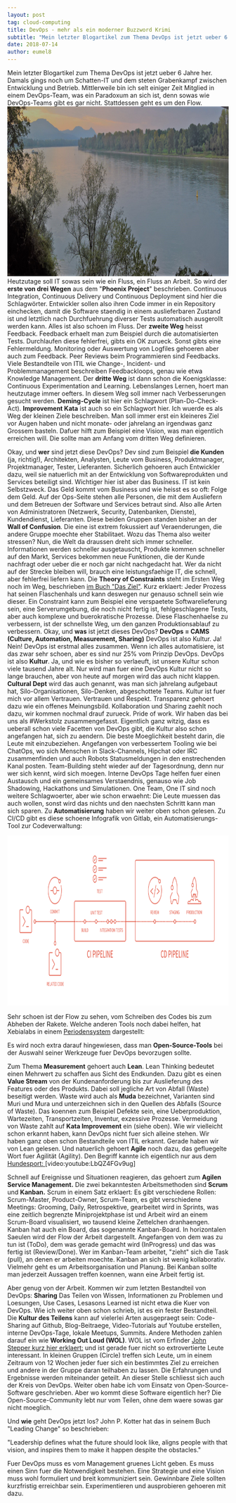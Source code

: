 ```yaml
---
layout: post
tag: cloud-computing
title: DevOps - mehr als ein moderner Buzzword Krimi
subtitle: "Mein letzter Blogartikel zum Thema DevOps ist jetzt ueber 6 Jahre her. Damals gings noch um Schatten-IT und dem steten Grabenkampf zwischen Entwicklung und Betrieb. Mittlerweile bin ich selt einiger Zeit Mitglied in einem DevOps-Team, was ein Paradoxum&hellip;"
date: 2018-07-14
author: eumel8
---
```


Mein letzter Blogartikel zum Thema DevOps ist jetzt ueber 6 Jahre her. Damals gings noch um Schatten-IT und dem steten Grabenkampf zwischen Entwicklung und Betrieb. Mittlerweile bin ich selt einiger Zeit Mitglied in einem DevOps-Team, was ein Paradoxum an sich ist, denn sowas wie DevOps-Teams gibt es gar nicht. Stattdessen geht es um den Flow.
<br/>
<img src="/images/quick-uploads/p614/flow.jpg" width="585" height="386"/>
Heutzutage soll IT sowas sein wie ein Fluss, ein Fluss an Arbeit. So wird der <strong>erste von drei Wegen</strong> aus dem "<strong>Phoenix Project</strong>" beschrieben. Continuous Integration, Continuous Delivery und Continuous Deployment sind hier die Schlagwörter. Entwickler sollen also ihren Code immer in ein Repository einchecken, damit die Software staendig in einem auslieferbaren Zustand ist und letztlich nach Durchfuehrung diverser Tests automatisch ausgerollt werden kann. Alles ist also schoen im Fluss.
Der <strong>zweite Weg</strong> heisst Feedback. Feedback erhaelt man zum Beispiel durch die automatisierten Tests. Durchlaufen diese fehlerfrei, gibts ein OK zurueck. Sonst gibts eine Fehlermeldung. Monitoring oder Auswertung von Logfiles gehoeren aber auch zum Feedback. Peer Reviews beim Programmieren sind Feedbacks. Viele Bestandteile von ITIL wie Change-, Incident- und Problemmanagement beschreiben Feedbackloops, genau wie etwa Knowledge Management.
Der <strong>dritte Weg</strong> ist dann schon die Koenigsklasse: Continuous Experimentation and Learning. Lebenslanges Lernen, hoert man heutzutage immer oefters. In diesem Weg soll immer nach Verbesserungen gesucht werden. <strong>Deming-Cycle</strong> ist hier ein Schlagwort (Plan-Do-Check-Act). <strong>Improvement Kata</strong> ist auch so ein Schlagwort hier. Ich wuerde es als Weg der kleinen Ziele beschreiben. Man soll immer erst ein kleineres Ziel vor Augen haben und nicht monate- oder jahrelang an irgendwas ganz Grossem basteln. Dafuer hilft zum Beispiel eine Vision, was man eigentlich erreichen will. Die sollte man am Anfang vom dritten Weg definieren.

Okay, und <strong>wer</strong> sind jetzt diese DevOps? Dev sind zum Beispiel <strong>die Kunden </strong>(ja, richtig!), Architekten, Analysten, Leute vom Business, Produktmanager, Projektmanager, Tester, Lieferanten. Sicherlich gehoeren auch Entwickler dazu, weil sie natuerlich mit an der Entwicklung von Softwareprodukten und Services beteiligt sind. Wichtiger hier ist aber das Business. IT ist kein Selbstzweck. Das Geld kommt vom Business und wie heisst es so oft: Folge dem Geld.
Auf der Ops-Seite stehen alle Personen, die mit dem Ausliefern und dem Betreuen der Software und Services betraut sind. Also alle Arten von Administratoren (Netzwerk, Security, Datenbanken, Dienste), Kundendienst, Lieferanten.
Diese beiden Gruppen standen bisher an der <strong>Wall of Confusion</strong>. Die eine ist extrem fokussiert auf Veraenderungen, die andere Gruppe moechte eher Stabilitaet. Wozu das Thema also weiter stressen?
Nun, die Welt da draussen dreht sich immer schneller. Informationen werden schneller ausgetauscht, Produkte kommen schneller auf den Markt, Services bekommen neue Funktionen, die der Kunde nachfragt oder ueber die er noch gar nicht nachgedacht hat. Wer da nicht auf der Strecke bleiben will, brauch eine leistungsfaehige IT, die schnell, aber fehlerfrei liefern kann. 
Die <strong>Theory of Constraints</strong> steht im Ersten Weg noch im Weg, beschrieben <a href="https://www.amazon.de/Das-Ziel-Roman-über-Prozessoptimierung/dp/3593398532/">im Buch "Das Ziel"</a>. Kurz erklaert: Jeder Prozess hat seinen Flaschenhals und kann deswegen nur genauso schnell sein wie dieser. Ein Constraint kann zum Beispiel eine verspaetete Softwarelieferung sein, eine Serverumgebung, die noch nicht fertig ist, fehlgeschlagene Tests, aber auch komplexe und buerokratische Prozesse. Diese Flaschenhaelse zu verbessern, ist der schnellste Weg, um den ganzen Produktionsablauf zu verbessern.
Okay, und <strong>was</strong> ist jetzt dieses DevOps? <strong>DevOps = CAMS (Culture, Automation, Measurement, Sharing)</strong>
DevOps ist also Kultur. Ja! Nein! DevOps ist erstmal alles zusammen. Wenn ich alles automatisiere, ist das zwar sehr schoen, aber es sind nur 25% vom Prinzip DevOps. 
DevOps ist also <strong>Kultur</strong>. Ja, und wie es bisher so verlaeuft, ist unsere Kultur schon viele tausend Jahre alt. Nur wird man fuer eine DevOps Kultur nicht so lange brauchen, aber von heute auf morgen wird das auch nicht klappen. <strong>Cultural Dept</strong> wird das auch genannt, was man sich jahrelang aufgebaut hat, Silo-Organisationen, Silo-Denken, abgeschottete Teams. 
Kultur ist fuer mich vor allem Vertrauen. Vertrauen und Respekt. Transparenz gehoert dazu wie ein offenes Meinungsbild. Kollaboration und Sharing zaehlt noch dazu, wir kommen nochmal drauf zurueck. Pride of work. Wir haben das bei uns als #Werkstolz zusammengefasst. Eigentlich ganz witzig, dass es ueberall schon viele Facetten von DevOps gibt, die Kultur also schon angefangen hat, sich zu aendern. Die beste Moeglichkeit besteht darin, die Leute mit einzubeziehen. Angefangen von verbessertem Tooling wie bei ChatOps, wo sich Menschen in Slack-Channels, Hipchat oder IRC zusammenfinden und auch Robots Statusmeldungen in den enstrechenden Kanal posten.
Team-Building steht wieder auf der Tagesordnung, denn nur wer sich kennt, wird sich moegen. Interne DevOps Tage helfen fuer einen Austausch und ein gemeinsames Verstaendnis, genauso wie Job Shadowing, Hackathons und Simulationen. One Team, One IT sind noch weitere Schlagwoerter, aber wie schon erwaehnt: Die Leute muessen das auch wollen, sonst wird das nichts und den naechsten Schritt kann man sich sparen.
Zu <strong>Automatisierung</strong> haben wir weiter oben schon gelesen. Zu CI/CD gibt es diese schoene Infografik von Gitlab, ein Automatisierungs-Tool zur Codeverwaltung:

<img src="/images/quick-uploads/p614/cicd_pipeline_infograph.png" width="585" height="386"/>

Sehr schoen ist der Flow zu sehen, vom Schreiben des Codes bis zum Abheben der Rakete.
Welche anderen Tools noch dabei helfen, hat Xebialabs in einem <a href="https://xebialabs.com/periodic-table-of-devops-tools/">Periodensystem</a> dargestellt:

Es wird noch extra darauf hingewiesen, dass man <strong>Open-Source-Tools</strong> bei der Auswahl seiner Werkzeuge fuer DevOps bevorzugen sollte.

Zum Thema <strong>Measurement</strong> gehoert auch <strong>Lean</strong>. Lean Thinking bedeutet einen Mehrwert zu schaffen aus Sicht des Endkunden. Dazu gibt es einen <strong>Value Stream</strong> von der Kundenanforderung bis zur Auslieferung des Features oder des Produkts. Dabei soll jegliche Art von Abfall (Waste) beseitigt werden. Waste wird auch als <strong>Muda</strong> bezeichnet, Varianten sind Muri und Mura und unterzeichnen sich in den Quellen des Abfalls (Source of Waste). Das koennen zum Beispiel Defekte sein, eine Ueberproduktion, Wartezeiten, Transportzeiten, Inventur, exzessive Prozesse. 
Vermeidung von Waste zahlt auf <strong>Kata Improvement</strong> ein (siehe oben).
Wie wir vielleicht schon erkannt haben, kann DevOps nicht fuer sich alleine stehen. Wir haben ganz oben schon Bestandteile von ITIL erkannt. Gerade haben wir von Lean gelesen. Und natuerlich gehoert <strong>Agile</strong> noch dazu, das gefluegelte Wort fuer Agilität (Agility). Den Begriff kannte ich eigentlich nur aus dem <a href="https://www.youtube.com/watch?v=LbQZ4FGv9ug">Hundesport: </a>[video:youtube:LbQZ4FGv9ug] 

Schnell auf Ereignisse und Situationen reagieren, das gehoert zum <strong>Agilen Service Management.</strong>
Die zwei bekanntesten Arbeitsmethoden sind <strong>Scrum </strong> und <strong>Kanban.</strong> Scrum in einem Satz erklaert: Es gibt verschiedene Rollen: Scrum-Master, Product-Owner, Scrum-Team, es gibt verschiedene Meetings: Grooming, Daily, Retrospektive, gearbeitet wird in Sprints, was eine zeitlich begrenzte Miniprojektphase ist und Arbeit wird an einem Scrum-Board visualisiert, wo tausend kleine Zettelchen dranhaengen. Kanban hat auch ein Board, das sogenannte Kanban-Board. In horizontalen Saeulen wird der Flow der Arbeit dargestellt. Angefangen von dem was zu tun ist (ToDo), dem was gerade gemacht wird (InProgress) und das was fertig ist (Review/Done). Wer im Kanban-Team arbeitet, "zieht" sich die Task (pull), an denen er arbeiten moechte. Kanban an sich ist wenig kollaborativ. Vielmehr geht es um Arbeitsorganisation und Planung. Bei Kanban sollte man jederzeit Aussagen treffen koennen, wann eine Arbeit fertig ist.

Aber genug von der Arbeit. Kommen wir zum letzten Bestandteil von DevOps: <strong>Sharing</strong>
Das Teilen von Wissen, Informationen zu Problemen und Loesungen, Use Cases, Lesasons Learned ist nicht etwa die Kuer von DevOps. Wie ich weiter oben schon schrieb, ist es ein fester Bestandteil. 
Die <strong>Kultur des Teilens</strong> kann auf vielerlei Arten ausgepraegt sein: Code-Sharing auf Github, Blog-Beitraege, Video-Tutorials auf Youtube erstellen, interne DevOps-Tage, lokale Meetups, Summits. Andere Methoden zahlen darauf ein wie <strong>Working Out Loud (WOL)</strong>. WOL ist vom Erfinder <a href="https://www.youtube.com/watch?v=7l3azE-eis4">John Stepper kurz hier erklaert:</a> und ist gerade fuer nicht so extrovertierte Leute interessant. In kleinen Gruppen (Circle) treffen sich Leute, um in einem Zeitraum von 12 Wochen jeder fuer sich ein bestimmtes Ziel zu erreichen und andere in der Gruppe daran teilhaben zu lassen. Die Erfahrungen und Ergebnisse werden miteinander geteilt.
An dieser Stelle schliesst sich auch der Kreis von DevOps. Weiter oben habe ich vom Einsatz von Open-Source-Software geschrieben. Aber wo kommt diese Software eigentlich her? Die Open-Source-Community lebt nur vom Teilen, ohne dem waere sowas gar nicht moeglich.

Und <strong>wie</strong> geht DevOps jetzt los?
John P. Kotter hat das in seinem Buch "Leading Change" so beschrieben: 

"Leadership defines what the future should look like, aligns people with that vision, and inspires them to make it happen despite the obstacles."

Fuer DevOps muss es vom Management gruenes Licht geben. Es muss einen Sinn fuer die Notwendigkeit bestehen. Eine Strategie und eine Vision muss wohl formuliert und breit kommuniziert sein. Gewinnbare Ziele sollten kurzfristig erreichbar sein. Experimentieren und ausprobieren gehoeren mit dazu.

